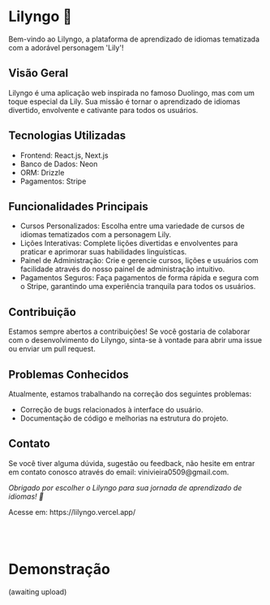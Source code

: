 # Lilyngo 🌟
<p>Bem-vindo ao Lilyngo, a plataforma de aprendizado de idiomas tematizada com a adorável personagem 'Lily'!</p>

## Visão Geral
<p>Lilyngo é uma aplicação web inspirada no famoso Duolingo, mas com um toque especial da Lily. Sua missão é tornar o aprendizado de idiomas divertido, envolvente e cativante para todos os usuários.</p>

## Tecnologias Utilizadas
<ul>
<li>Frontend: React.js, Next.js</li>
<li>Banco de Dados: Neon</li>
<li>ORM: Drizzle</li>
<li>Pagamentos: Stripe</li>
</ul>
  
## Funcionalidades Principais
<ul>
<li>Cursos Personalizados: Escolha entre uma variedade de cursos de idiomas tematizados com a personagem Lily.</li>
<li>Lições Interativas: Complete lições divertidas e envolventes para praticar e aprimorar suas habilidades linguísticas.</li>
<li>Painel de Administração: Crie e gerencie cursos, lições e usuários com facilidade através do nosso painel de administração intuitivo.</li>
<li>Pagamentos Seguros: Faça pagamentos de forma rápida e segura com o Stripe, garantindo uma experiência tranquila para todos os usuários.</li>
</ul>
  
## Contribuição
<p>Estamos sempre abertos a contribuições! Se você gostaria de colaborar com o desenvolvimento do Lilyngo, sinta-se à vontade para abrir uma issue ou enviar um pull request.</p>

## Problemas Conhecidos
<p>Atualmente, estamos trabalhando na correção dos seguintes problemas:</p>
<ul>
<li>Correção de bugs relacionados à interface do usuário.</li>
<li>Documentação de código e melhorias na estrutura do projeto.</li>
</ul>
 
## Contato
<p>Se você tiver alguma dúvida, sugestão ou feedback, não hesite em entrar em contato conosco através do email: vinivieira0509@gmail.com.</p>

<i>Obrigado por escolher o Lilyngo para sua jornada de aprendizado de idiomas! 🚀</i>
<p>Acesse em: https://lilyngo.vercel.app/</p>

</br></br>

# Demonstração
(awaiting upload)
